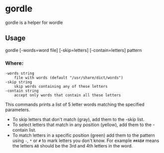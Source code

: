 # gordle
gordle is a helper for wordle

## Usage

   gordle [-words=word file] [-skip=letters] [-contain=letters] pattern

### Where:

    -words string
        file with words (default "/usr/share/dict/words")
    -skip string
        skip words containing any of these letters
    -contain string
        accept only words that contain all these letters

This commands prints a list of 5 letter words matching the specified parameters.

- To skip letters that don't match (gray), add them to the -skip list.
- To select letters that match in any position (yellow), add them to the -contain list.
- To match letters in a specific position (green) add them to the pattern using `-`, `*` or `#` to mark letters you don't know.
    For example `##AB#` means the letters `AB` should be the 3rd and 4th letters in the word.

